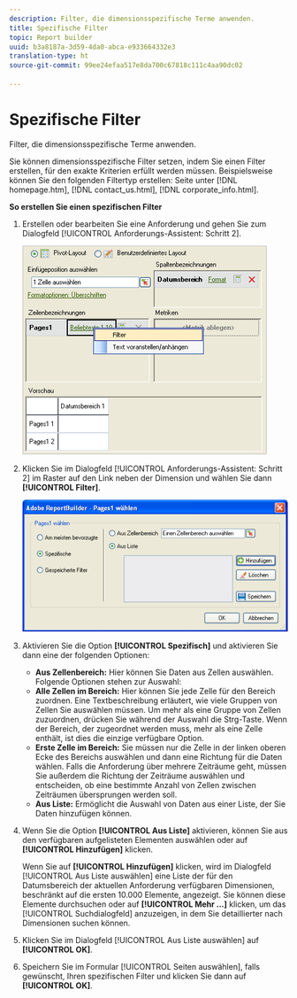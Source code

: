 ```yaml
---
description: Filter, die dimensionsspezifische Terme anwenden.
title: Spezifische Filter
topic: Report builder
uuid: b3a8187a-3d59-4da0-abca-e933664332e3
translation-type: ht
source-git-commit: 99ee24efaa517e8da700c67818c111c4aa90dc02

---
```



# Spezifische Filter

Filter, die dimensionsspezifische Terme anwenden.

Sie können dimensionsspezifische Filter setzen, indem Sie einen Filter erstellen, für den exakte Kriterien erfüllt werden müssen. Beispielsweise können Sie den folgenden Filtertyp erstellen: Seite unter [!DNL homepage.htm], [!DNL contact_us.html], [!DNL corporate_info.html].

**So erstellen Sie einen spezifischen Filter**

1. Erstellen oder bearbeiten Sie eine Anforderung und gehen Sie zum Dialogfeld [!UICONTROL Anforderungs-Assistent: Schritt 2].

   ![Schritt Ergebnis](assets/dimension_filter.png)

1. Klicken Sie im Dialogfeld [!UICONTROL Anforderungs-Assistent: Schritt 2] im Raster auf den Link neben der Dimension und wählen Sie dann **[!UICONTROL Filter]**.

   ![Schritt Ergebnis](assets/choose_page_specific01.png)

1. Aktivieren Sie die Option **[!UICONTROL Spezifisch]** und aktivieren Sie dann eine der folgenden Optionen:

   * **Aus Zellenbereich:** Hier können Sie Daten aus Zellen auswählen. Folgende Optionen stehen zur Auswahl:
   * **Alle Zellen im Bereich:** Hier können Sie jede Zelle für den Bereich zuordnen. Eine Textbeschreibung erläutert, wie viele Gruppen von Zellen Sie auswählen müssen. Um mehr als eine Gruppe von Zellen zuzuordnen, drücken Sie während der Auswahl die Strg-Taste. Wenn der Bereich, der zugeordnet werden muss, mehr als eine Zelle enthält, ist dies die einzige verfügbare Option.
   * **Erste Zelle im Bereich:** Sie müssen nur die Zelle in der linken oberen Ecke des Bereichs auswählen und dann eine Richtung für die Daten wählen. Falls die Anforderung über mehrere Zeiträume geht, müssen Sie außerdem die Richtung der Zeiträume auswählen und entscheiden, ob eine bestimmte Anzahl von Zellen zwischen Zeiträumen übersprungen werden soll.
   * **Aus Liste:** Ermöglicht die Auswahl von Daten aus einer Liste, der Sie Daten hinzufügen können.
1. Wenn Sie die Option **[!UICONTROL Aus Liste]** aktivieren, können Sie aus den verfügbaren aufgelisteten Elementen auswählen oder auf **[!UICONTROL Hinzufügen]** klicken.

   Wenn Sie auf **[!UICONTROL Hinzufügen]** klicken, wird im Dialogfeld [!UICONTROL Aus Liste auswählen] eine Liste der für den Datumsbereich der aktuellen Anforderung verfügbaren Dimensionen, beschränkt auf die ersten 10.000 Elemente, angezeigt. Sie können diese Elemente durchsuchen oder auf **[!UICONTROL Mehr ...]** klicken, um das [!UICONTROL Suchdialogfeld] anzuzeigen, in dem Sie detaillierter nach Dimensionen suchen können.
1. Klicken Sie im Dialogfeld [!UICONTROL Aus Liste auswählen] auf **[!UICONTROL OK]**.
1. Speichern Sie im Formular [!UICONTROL Seiten auswählen], falls gewünscht, Ihren spezifischen Filter und klicken Sie dann auf **[!UICONTROL OK]**.
